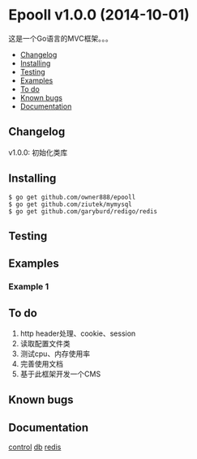 # Epooll v1.0.0 (2014-10-01)

这是一个Go语言的MVC框架。。。

* [Changelog](https://github.com/owner888/epooll/blob/master/README.md#changelog)
* [Installing](https://github.com/owner888/epooll/blob/master/README.md#installing)
* [Testing](https://github.com/owner888/epooll/blob/master/README.md#testing)
* [Examples](https://github.com/owner888/epooll/blob/master/README.md#examples)
* [To do](https://github.com/owner888/epooll/blob/master/README.md#to-do)
* [Known bugs](https://github.com/owner888/epooll/blob/master/README.md#known-bugs)
* [Documentation](https://github.com/owner888/epooll/blob/master/README.md#documentation)

## Changelog

v1.0.0: 初始化类库

## Installing
    $ go get github.com/owner888/epooll
    $ go get github.com/ziutek/mymysql
    $ go get github.com/garyburd/redigo/redis

## Testing


## Examples

### Example 1

## To do

1. http header处理、cookie、session
1. 读取配置文件类
2. 测试cpu、内存使用率
3. 完善使用文档
4. 基于此框架开发一个CMS

## Known bugs


## Documentation
[control](http://www.godoc.org/pkg/github.com/owner888/epooll/control)
[db](http://www.godoc.org/pkg/github.com/owner888/epooll/db)
[redis](http://www.godoc.org/pkg/github.com/owner888/epooll/redis)

